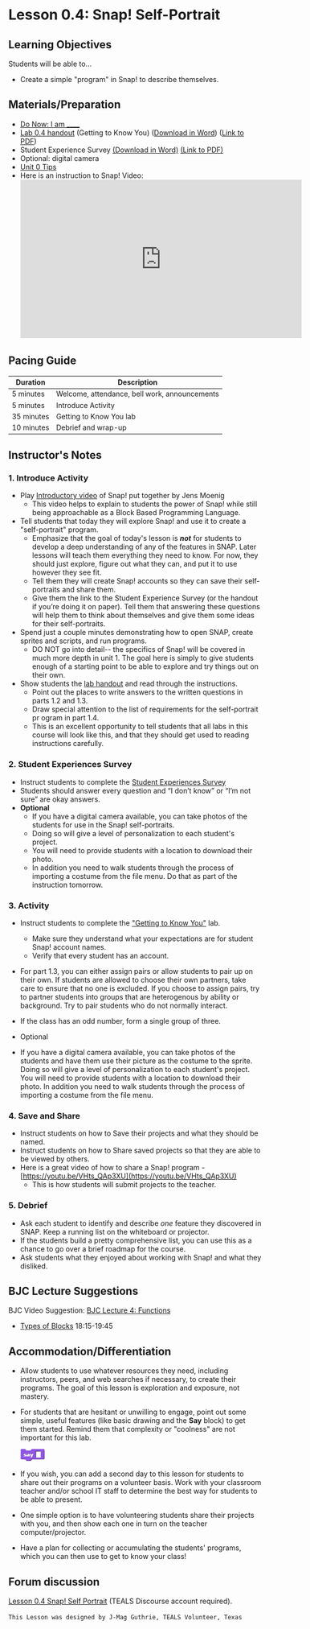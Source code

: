 # Lesson 0.4: Snap! Self-Portrait

## Learning Objectives

Students will be able to...

* Create a simple "program" in Snap! to describe themselves.

## Materials/Preparation

* [Do Now: I am ____](do_now_04.md)
* [Lab 0.4 handout](lab_04.md) (Getting to Know You) ([Download in Word](https://github.com/TEALSK12/introduction-to-computer-science/raw/master/Unit%200/Lab_04.docx)) ([Link to PDF](https://github.com/TEALSK12/introduction-to-computer-science/raw/master/Unit%200/Lab_04.pdf))
* Student Experience Survey [(Download in Word)](https://github.com/TEALSK12/introduction-to-computer-science/raw/master/Unit%200/Student%20Experiences%20Survey.docx) [(Link to PDF)](https://github.com/TEALSK12/introduction-to-computer-science/raw/master/Unit%200/Student%20Experiences%20Survey.pdf)
* Optional: digital camera
* [Unit 0 Tips](unit_0_tips.md)
* Here is an instruction to Snap! Video:  
  <iframe class="markdeep" width="560" height="315" src="https://www.youtube.com/embed/b-EWj7xN90U" frameborder="0" allow="accelerometer; autoplay; encrypted-media; gyroscope; picture-in-picture" allowfullscreen></iframe>

## Pacing Guide

| Duration   | Description                                   |
| ---------- | --------------------------------------------- |
| 5 minutes  | Welcome, attendance, bell work, announcements |
| 5 minutes  | Introduce Activity                            |
| 35 minutes | Getting to Know You lab                       |
| 10 minutes | Debrief and wrap-up                           |

## Instructor's Notes

### 1. Introduce Activity

* Play [Introductory video](https://youtu.be/b-EWj7xN90U) of Snap! put together by Jens Moenig
  * This video helps to explain to students the power of Snap! while still being approachable as a Block Based Programming Language.
* Tell students that today they will explore Snap! and use it to create a "self-portrait" program.
  * Emphasize that the goal of today's lesson is **_not_** for students to develop a deep understanding of any of the features in SNAP.  Later lessons will teach them everything they need to know.  For now, they should just explore, figure out what they can, and put it to use however they see fit.
  * Tell them they will create Snap! accounts so they can save their self-portraits and share them.
  * Give them the link to the Student Experience Survey (or the handout if you’re doing it on paper).   Tell them that answering these questions will help them to think about themselves and give them some ideas for their self-portraits.
* Spend just a couple minutes demonstrating how to open SNAP, create sprites and scripts, and run programs.
  * DO NOT go into detail-- the specifics of Snap! will be covered in much more depth in unit 1. The goal here is simply to give students enough of a starting point to be able to explore and try things out on their own.
* Show students the [lab handout](lab_04.md) and read through the instructions.
  * Point out the places to write answers to the written questions in parts 1.2 and 1.3.
  * Draw special attention to the list of requirements for the self-portrait pr ogram in part 1.4.
  * This is an excellent opportunity to tell students that all labs in this course will look like this, and that they should get used to reading instructions carefully.

### 2. Student Experiences Survey

* Instruct students to complete the [Student Experiences Survey](https://github.com/TEALSK12/introduction-to-computer-science/raw/master/Unit%200/Student%20Experiences%20Survey.docx)
* Students should answer every question and “I don’t know” or “I’m not sure” are okay answers.  
* **Optional**
  * If you have a digital camera available, you can take photos of the students for use in the Snap! self-portraits.
  * Doing so will give a level of personalization to each student's project.
  * You will need to provide students with a location to download their photo.
  * In addition you need to walk students through the process of importing a costume from the file menu.  Do that as part of the instruction tomorrow.

### 3. Activity

* Instruct students to complete the ["Getting to Know You"](lab_04.md) lab.
  * Make sure they understand what your expectations are for student Snap! account names.
  * Verify that every student has an account.
  
* For part 1.3, you can either assign pairs or allow students to pair up on their own.  If students are allowed to choose their own partners, take care to ensure that no one is excluded.  If you choose to assign pairs, try to partner students into groups that are heterogenous by ability or background. Try to pair students who do not normally interact.
* If the class has an odd number, form a single group of three.
* Optional
* If you have a digital camera available, you can take photos of the students and have them use their picture as the costume to the sprite.  Doing so will give a level of personalization to each student's project.  You will need to provide students with a location to download their photo.  In addition you need to walk students through the process of importing a costume from the file menu.

### 4. Save and Share

* Instruct students on how to Save their projects and what they should be named.
* Instruct students on how to Share saved projects so that they are able to be viewed by others.
* Here is a great video of how to share a Snap! program - [https://youtu.be/VHts_QAp3XU](https://youtu.be/VHts_QAp3XU)
  * This is how students will submit projects to the teacher.

### 5. Debrief

* Ask each student to identify and describe _one_ feature they discovered in SNAP.  Keep a running list on the whiteboard or projector.
* If the students build a pretty comprehensive list, you can use this as a chance to go over a brief roadmap for the course.
* Ask students what they enjoyed about working with Snap! and what they disliked.

## BJC Lecture Suggestions

BJC Video Suggestion: [BJC Lecture 4: Functions](http://www.youtube.com/watch?v=_uKCBmQEf5w&t=18m15s)

* [Types of Blocks](http://www.youtube.com/watch?v=_uKCBmQEf5w&t=18m15s)  18:15-19:45

## Accommodation/Differentiation

* Allow students to use whatever resources they need, including instructors, peers, and web searches if necessary, to create their programs.  The goal of this lesson is exploration and exposure, not mastery.
* For students that are hesitant or unwilling to engage, point out some simple, useful features (like basic drawing and the **Say** block) to get them started.  Remind them that complexity or "coolness" are not important for this lab.

     ![Say Block](say.png)

* If you wish, you can add a second day to this lesson for students to share out their programs on a volunteer basis.  Work with your classroom teacher and/or school IT staff to determine the best way for students to be able to present.
* One simple option is to have volunteering students share their projects with you, and then show each one in turn on the teacher computer/projector.
* Have a plan for collecting or accumulating the students' programs, which you can then use to get to know your class!

## Forum discussion

[Lesson 0.4 Snap! Self Portrait](http://forums.tealsk12.org/c/unit-0-beginnings/lesson-0-4-snap-self-portrait) (TEALS Discourse account required).</a>

`This Lesson was designed by J-Mag Guthrie, TEALS Volunteer, Texas`
